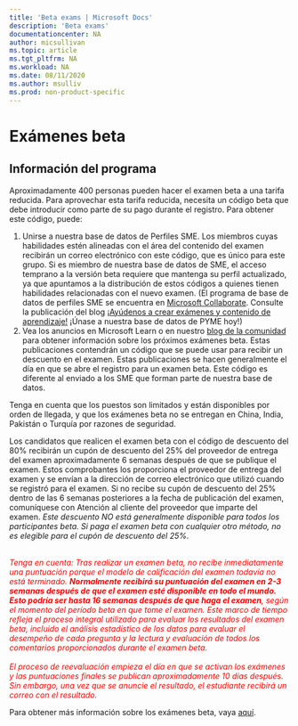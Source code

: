 ```yaml
---
title: 'Beta exams | Microsoft Docs'
description: 'Beta exams' 
documentationcenter: NA 
author: micsullivan
ms.topic: article
ms.tgt_pltfrm: NA
ms.workload: NA
ms.date: 08/11/2020
ms.author: msulliv
ms.prod: non-product-specific
---
```

# Exámenes beta

## Información del programa

Aproximadamente 400 personas pueden hacer el examen beta a una tarifa reducida. Para aprovechar esta tarifa reducida, necesita un código beta que debe introducir como parte de su pago durante el registro. Para obtener este código, puede:

1. Unirse a nuestra base de datos de Perfiles SME. Los miembros cuyas habilidades estén alineadas con el área del contenido del examen recibirán un correo electrónico con este código, que es único para este grupo. Si es miembro de nuestra base de datos de SME, el acceso temprano a la versión beta requiere que mantenga su perfil actualizado, ya que apuntamos a la distribución de estos códigos a quienes tienen habilidades relacionadas con el nuevo examen. (El programa de base de datos de perfiles SME se encuentra en [Microsoft Collaborate](https://aka.ms/collaborate). Consulte la publicación del blog [¡Ayúdenos a crear exámenes y contenido de aprendizaje!](/learn/certifications/posts/help-us-create-exams-and-learning-content) ¡Únase a nuestra base de datos de PYME hoy!)
2. Vea los anuncios en Microsoft Learn o en nuestro [blog de la comunidad](https://www.microsoft.com/en-us/learning/community-blog.aspx) para obtener información sobre los próximos exámenes beta. Estas publicaciones contendrán un código que se puede usar para recibir un descuento en el examen. Estas publicaciones se hacen generalmente el día en que se abre el registro para un examen beta. Este código es diferente al enviado a los SME que forman parte de nuestra base de datos.

Tenga en cuenta que los puestos son limitados y están disponibles por orden de llegada, y que los exámenes beta no se entregan en China, India, Pakistán o Turquía por razones de seguridad.

Los candidatos que realicen el examen beta con el código de descuento del 80% recibirán un cupón de descuento del 25% del proveedor de entrega del examen aproximadamente 6 semanas después de que se publique el examen. Estos comprobantes los proporciona el proveedor de entrega del examen y se envían a la dirección de correo electrónico que utilizó cuando se registró para el examen. Si no recibe su cupón de descuento del 25% dentro de las 6 semanas posteriores a la fecha de publicación del examen, comuníquese con Atención al cliente del proveedor que imparte del examen. _Este descuento NO está generalmente disponible para todos los participantes beta. Si paga el examen beta con cualquier otro método, no es elegible para el cupón de descuento del 25%._
<br/><br/>
<div><font color='red'><em>
Tenga en cuenta: Tras realizar un examen beta, no recibe inmediatamente una puntuación porque el modelo de calificación del examen todavía no está terminado. <strong>Normalmente recibirá su puntuación del examen en 2-3 semanas después de que el examen esté disponible en todo el mundo. Esto podría ser hasta 16 semanas después de que haga el examen</strong>, según el momento del período beta en que tome el examen. Este marco de tiempo refleja el proceso integral utilizado para evaluar los resultados del examen beta, incluido el análisis estadístico de los datos para evaluar el desempeño de cada pregunta y la lectura y evaluación de todos los comentarios proporcionados durante el examen beta.</em></font></div>
<br/>
<div><font color='red'><em>El proceso de reevaluación empieza el día en que se activan los exámenes y las puntuaciones finales se publican aproximadamente 10 días después. Sin embargo, una vez que se anuncie el resultado, el estudiante recibirá un correo con el resultado.</em></font></div>

Para obtener más información sobre los exámenes beta, vaya [aquí](/learn/certifications/certification-exams#participating-in-beta-exams).